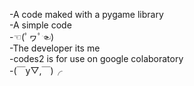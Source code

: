 -A code maked with a pygame library                           
-A simple code                                   
-☜(ﾟヮﾟ☜)                                      
-The developer its me                                              
-codes2 is for use on google colaboratory                    
-(￣y▽,￣)╭                             
